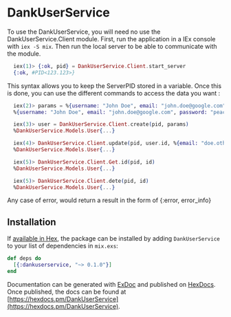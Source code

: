 # DankUserService

To use the DankUserService, you will need no use the DankUserService.Client module. 
First, run the application in a IEx console with ```iex -S mix```. 
Then run the local server to be able to communicate with the module.

```elixir
  iex(1)> {:ok, pid} = DankUserService.Client.start_server
  {:ok, #PID<123.123>}
```

This syntax allows you to keep the ServerPID stored in a variable. Once this is done,
you can use the different commands to access the data you want : 

```elixir
  iex(2)> params = %{username: "John Doe", email: "john.doe@google.com", password: "peacebird"}
  %{username: "John Doe", email: "john.doe@google.com", password: "peacebird"}

  iex(3)> user = DankUserService.Client.create(pid, params)
  %DankUserService.Models.User{...}

  iex(4)> DankUserService.Client.update(pid, user.id, %{email: "doe.other.email@google.com"})
  %DankUserService.Models.User{...}

  iex(5)> DankUserService.Client.Get.id(pid, id)
  %DankUserService.Models.User{...}

  iex(5)> DankUserService.Client.dete(pid, id)
  %DankUserService.Models.User{...}
```

Any case of error, would return a result in the form of {:error, error_info}

## Installation

If [available in Hex](https://hex.pm/docs/publish), the package can be installed
by adding `DankUserService` to your list of dependencies in `mix.exs`:

```elixir
def deps do
  [{:dankuserservice, "~> 0.1.0"}]
end
```

Documentation can be generated with [ExDoc](https://github.com/elixir-lang/ex_doc)
and published on [HexDocs](https://hexdocs.pm). Once published, the docs can
be found at [https://hexdocs.pm/DankUserService](https://hexdocs.pm/DankUserService).

